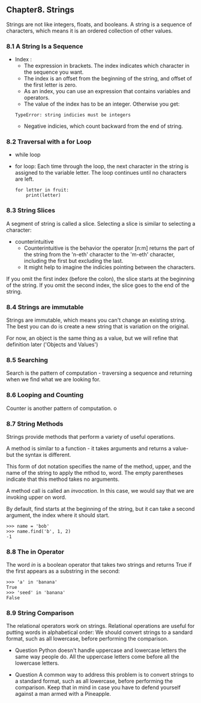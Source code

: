 ## Chapter8. Strings

Strings are not like integers, floats, and booleans. A string is a sequence of characters, which means it is an ordered collection of other values. 

### 8.1 A String Is a Sequence

* Index : 
  * The expression in brackets. The index indicates which character in the sequence you want.
  * The index is an offset from the beginning of the string, and offset of the first letter is zero.
  * As an index, you can use an expression that contains variables and operators.
  * The value of the index has to be an integer. Otherwise you get: 
  ```
  TypeError: string indicies must be integers
  ```
  * Negative indicies, which count backward from the end of string.

### 8.2 Traversal with a for Loop

* while loop
* for loop: Each time through the loop, the next character in the string is assigned to the variable letter. The loop continues until no characters are left.

  ```
  for letter in fruit:
      print(letter)
  ```

### 8.3 String Slices

A segment of string is called a slice. Selecting a slice is similar to selecting a character:

* counterintuitive
  * Counterintuitive is the behavior the operator [n:m] returns the part of the string from the 'n-eth' character to the 'm-eth' character, including the first but excluding the last. 
  * It might help to imagine the indicies pointing between the characters.

If you omit the first index (before the colon), the slice starts at the beginning of the string. If you omit the second index, the slice goes to the end of the string.

### 8.4 Strings are immutable

Strings are immutable, which means you can't change an existing string. The best you can do is create a new string that is variation on the original.

For now, an object is the same thing as a value, but we will refine that definition later ('Objects and Values')

### 8.5 Searching

Search is the pattern of computation - traversing a sequence and returning when we find what we are looking for.

### 8.6 Looping and Counting

Counter is another pattern of computation. o

### 8.7 String Methods
Strings provide methods that perform a variety of useful operations.

A method is similar to a function - it takes arguments and returns a value- but the syntax is different. 

This form of dot notation specifies the name of the method, upper, and the name of the string to apply the mthod to, word. The empty parentheses indicate that this method takes no arguments.

A method call is called an *invocation*. In this case, we would say that we are invoking upper on word.

By default, find starts at the beginning of the string, but it can take a second argument, the index where it should start. 


```
>>> name = 'bob'
>>> name.find('b', 1, 2)
-1
```

### 8.8 The in Operator

The word *in* is a boolean operator that takes two strings and returns True if the first appears as a substring in the second:

```
>>> 'a' in 'banana'
True
>>> 'seed' in 'banana'
False
```

### 8.9 String Comparison

The relational operators work on strings. 
Relational operations are useful for putting words in alphabetical order:
We should convert strings to a sandard format, such as all lowercase, before performing the comparison.

* Question
Python doesn't handle uppercase and lowercase letters the same way people do. All the uppercase letters come before all the lowercase letters.

* Question
A common way to address this problem is to convert strings to a standard format, such as all lowercase, before performing the comparison. Keep that in mind in case you have to defend yourself against a man armed with a Pineapple.


